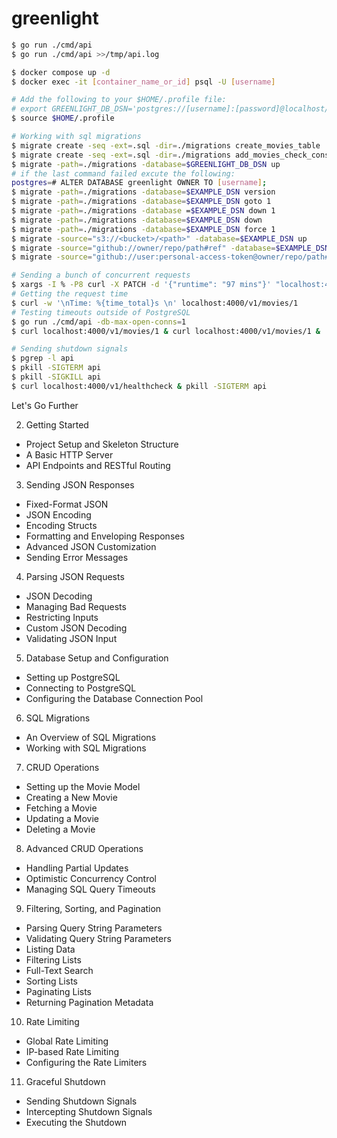 # greenlight

```bash
$ go run ./cmd/api
$ go run ./cmd/api >>/tmp/api.log

$ docker compose up -d
$ docker exec -it [container_name_or_id] psql -U [username]

# Add the following to your $HOME/.profile file:
# export GREENLIGHT_DB_DSN='postgres://[username]:[password]@localhost/greenlight'
$ source $HOME/.profile

# Working with sql migrations
$ migrate create -seq -ext=.sql -dir=./migrations create_movies_table
$ migrate create -seq -ext=.sql -dir=./migrations add_movies_check_constraints
$ migrate -path=./migrations -database=$GREENLIGHT_DB_DSN up
# if the last command failed excute the following:
postgres=# ALTER DATABASE greenlight OWNER TO [username];
$ migrate -path=./migrations -database=$EXAMPLE_DSN version
$ migrate -path=./migrations -database=$EXAMPLE_DSN goto 1
$ migrate -path=./migrations -database =$EXAMPLE_DSN down 1
$ migrate -path=./migrations -database=$EXAMPLE_DSN down
$ migrate -path=./migrations -database=$EXAMPLE_DSN force 1
$ migrate -source="s3://<bucket>/<path>" -database=$EXAMPLE_DSN up
$ migrate -source="github://owner/repo/path#ref" -database=$EXAMPLE_DSN up
$ migrate -source="github://user:personal-access-token@owner/repo/path#ref" -database=$EXAMPLE_DSN up

# Sending a bunch of concurrent requests
$ xargs -I % -P8 curl -X PATCH -d '{"runtime": "97 mins"}' "localhost:4000/v1/movies/4" < <(printf '%s\n' {1..8})
# Getting the request time
$ curl -w '\nTime: %{time_total}s \n' localhost:4000/v1/movies/1
# Testing timeouts outside of PostgreSQL
$ go run ./cmd/api -db-max-open-conns=1
$ curl localhost:4000/v1/movies/1 & curl localhost:4000/v1/movies/1 &

# Sending shutdown signals
$ pgrep -l api
$ pkill -SIGTERM api
$ pkill -SIGKILL api
$ curl localhost:4000/v1/healthcheck & pkill -SIGTERM api
```

Let's Go Further

2. Getting Started

- Project Setup and Skeleton Structure
- A Basic HTTP Server
- API Endpoints and RESTful Routing

3. Sending JSON Responses

- Fixed-Format JSON
- JSON Encoding
- Encoding Structs
- Formatting and Enveloping Responses
- Advanced JSON Customization
- Sending Error Messages

4. Parsing JSON Requests

- JSON Decoding
- Managing Bad Requests
- Restricting Inputs
- Custom JSON Decoding
- Validating JSON Input

5. Database Setup and Configuration

- Setting up PostgreSQL
- Connecting to PostgreSQL
- Configuring the Database Connection Pool

6. SQL Migrations

- An Overview of SQL Migrations
- Working with SQL Migrations

7. CRUD Operations

- Setting up the Movie Model
- Creating a New Movie
- Fetching a Movie
- Updating a Movie
- Deleting a Movie

8. Advanced CRUD Operations

- Handling Partial Updates
- Optimistic Concurrency Control
- Managing SQL Query Timeouts

9. Filtering, Sorting, and Pagination

- Parsing Query String Parameters
- Validating Query String Parameters
- Listing Data
- Filtering Lists
- Full-Text Search
- Sorting Lists
- Paginating Lists
- Returning Pagination Metadata

10. Rate Limiting

- Global Rate Limiting
- IP-based Rate Limiting
- Configuring the Rate Limiters

11. Graceful Shutdown

- Sending Shutdown Signals
- Intercepting Shutdown Signals
- Executing the Shutdown
